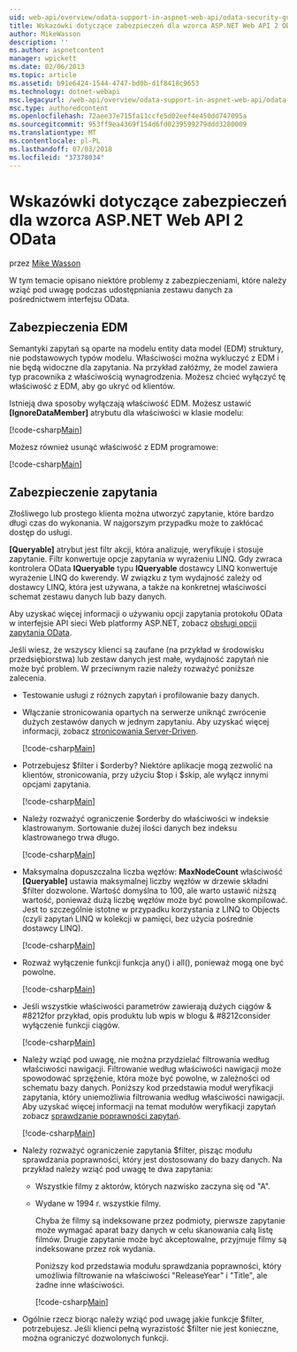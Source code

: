 ```yaml
---
uid: web-api/overview/odata-support-in-aspnet-web-api/odata-security-guidance
title: Wskazówki dotyczące zabezpieczeń dla wzorca ASP.NET Web API 2 OData | Dokumentacja firmy Microsoft
author: MikeWasson
description: ''
ms.author: aspnetcontent
manager: wpickett
ms.date: 02/06/2013
ms.topic: article
ms.assetid: b91e6424-1544-4747-bd0b-d1f8418c9653
ms.technology: dotnet-webapi
msc.legacyurl: /web-api/overview/odata-support-in-aspnet-web-api/odata-security-guidance
msc.type: authoredcontent
ms.openlocfilehash: 72aee37e715fa11ccfe5d02eef4e450dd747095a
ms.sourcegitcommit: 953ff9ea4369f154d6fd0239599279ddd3280009
ms.translationtype: MT
ms.contentlocale: pl-PL
ms.lasthandoff: 07/03/2018
ms.locfileid: "37378034"
---
```

<a name="security-guidance-for-aspnet-web-api-2-odata"></a>Wskazówki dotyczące zabezpieczeń dla wzorca ASP.NET Web API 2 OData
====================
przez [Mike Wasson](https://github.com/MikeWasson)

W tym temacie opisano niektóre problemy z zabezpieczeniami, które należy wziąć pod uwagę podczas udostępniania zestawu danych za pośrednictwem interfejsu OData.

## <a name="edm-security"></a>Zabezpieczenia EDM

Semantyki zapytań są oparte na modelu entity data model (EDM) struktury, nie podstawowych typów modelu. Właściwości można wykluczyć z EDM i nie będą widoczne dla zapytania. Na przykład załóżmy, że model zawiera typ pracownika z właściwością wynagrodzenia. Możesz chcieć wyłączyć tę właściwość z EDM, aby go ukryć od klientów.

Istnieją dwa sposoby wyłączają właściwość EDM. Możesz ustawić **[IgnoreDataMember]** atrybutu dla właściwości w klasie modelu:

[!code-csharp[Main](odata-security-guidance/samples/sample1.cs)]

Możesz również usunąć właściwość z EDM programowe:

[!code-csharp[Main](odata-security-guidance/samples/sample2.cs)]

## <a name="query-security"></a>Zabezpieczenie zapytania

Złośliwego lub prostego klienta można utworzyć zapytanie, które bardzo długi czas do wykonania. W najgorszym przypadku może to zakłócać dostęp do usługi.

**[Queryable]** atrybut jest filtr akcji, która analizuje, weryfikuje i stosuje zapytanie. Filtr konwertuje opcje zapytania w wyrażeniu LINQ. Gdy zwraca kontrolera OData **IQueryable** typu **IQueryable** dostawcy LINQ konwertuje wyrażenie LINQ do kwerendy. W związku z tym wydajność zależy od dostawcy LINQ, która jest używana, a także na konkretnej właściwości schemat zestawu danych lub bazy danych.

Aby uzyskać więcej informacji o używaniu opcji zapytania protokołu OData w interfejsie API sieci Web platformy ASP.NET, zobacz [obsługi opcji zapytania OData](supporting-odata-query-options.md).

Jeśli wiesz, że wszyscy klienci są zaufane (na przykład w środowisku przedsiębiorstwa) lub zestaw danych jest małe, wydajność zapytań nie może być problem. W przeciwnym razie należy rozważyć poniższe zalecenia.

- Testowanie usługi z różnych zapytań i profilowanie bazy danych.
- Włączanie stronicowania opartych na serwerze uniknąć zwrócenie dużych zestawów danych w jednym zapytaniu. Aby uzyskać więcej informacji, zobacz [stronicowania Server-Driven](supporting-odata-query-options.md#server-paging). 

    [!code-csharp[Main](odata-security-guidance/samples/sample3.cs)]
- Potrzebujesz $filter i $orderby? Niektóre aplikacje mogą zezwolić na klientów, stronicowania, przy użyciu $top i $skip, ale wyłącz innymi opcjami zapytania. 

    [!code-csharp[Main](odata-security-guidance/samples/sample4.cs)]
- Należy rozważyć ograniczenie $orderby do właściwości w indeksie klastrowanym. Sortowanie dużej ilości danych bez indeksu klastrowanego trwa długo. 

    [!code-csharp[Main](odata-security-guidance/samples/sample5.cs)]
- Maksymalna dopuszczalna liczba węzłów: **MaxNodeCount** właściwość **[Queryable]** ustawia maksymalnej liczby węzłów w drzewie składni $filter dozwolone. Wartość domyślna to 100, ale warto ustawić niższą wartość, ponieważ dużą liczbę węzłów może być powolne skompilować. Jest to szczególnie istotne w przypadku korzystania z LINQ to Objects (czyli zapytań LINQ w kolekcji w pamięci, bez użycia pośrednie dostawcy LINQ). 

    [!code-csharp[Main](odata-security-guidance/samples/sample6.cs)]
- Rozważ wyłączenie funkcji funkcja any() i all(), ponieważ mogą one być powolne. 

    [!code-csharp[Main](odata-security-guidance/samples/sample7.cs)]
- Jeśli wszystkie właściwości parametrów zawierają dużych ciągów & #8212for przykład, opis produktu lub wpis w blogu & #8212consider wyłączenie funkcji ciągów. 

    [!code-csharp[Main](odata-security-guidance/samples/sample8.cs)]
- Należy wziąć pod uwagę, nie można przydzielać filtrowania według właściwości nawigacji. Filtrowanie według właściwości nawigacji może spowodować sprzężenie, która może być powolne, w zależności od schematu bazy danych. Poniższy kod przedstawia moduł weryfikacji zapytania, który uniemożliwia filtrowania według właściwości nawigacji. Aby uzyskać więcej informacji na temat modułów weryfikacji zapytań zobacz [sprawdzanie poprawności zapytań](supporting-odata-query-options.md#query-validation). 

    [!code-csharp[Main](odata-security-guidance/samples/sample9.cs)]
- Należy rozważyć ograniczenie zapytania $filter, pisząc modułu sprawdzania poprawności, który jest dostosowany do bazy danych. Na przykład należy wziąć pod uwagę te dwa zapytania: 

  - Wszystkie filmy z aktorów, których nazwisko zaczyna się od "A".
  - Wydane w 1994 r. wszystkie filmy.

    Chyba że filmy są indeksowane przez podmioty, pierwsze zapytanie może wymagać aparat bazy danych w celu skanowania całą listę filmów. Drugie zapytanie może być akceptowalne, przyjmuje filmy są indeksowane przez rok wydania.

    Poniższy kod przedstawia modułu sprawdzania poprawności, który umożliwia filtrowanie na właściwości "ReleaseYear" i "Title", ale żadne inne właściwości.

    [!code-csharp[Main](odata-security-guidance/samples/sample10.cs)]
- Ogólnie rzecz biorąc należy wziąć pod uwagę jakie funkcje $filter, potrzebujesz. Jeśli klienci pełną wyrazistość $filter nie jest konieczne, można ograniczyć dozwolonych funkcji.
